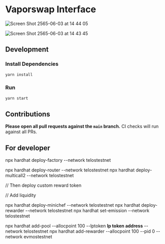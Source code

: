 # Vaporswap Interface

![Screen Shot 2565-06-03 at 14 44 05](https://user-images.githubusercontent.com/55227490/171810947-9823dd97-8ffa-41ab-af22-f85b96774862.png)

![Screen Shot 2565-06-03 at 14 43 45](https://user-images.githubusercontent.com/55227490/171810953-15de4634-275a-4823-9bed-a169df7e0182.png)

## Development

### Install Dependencies

```bash
yarn install
```

### Run

```bash
yarn start
```

## Contributions

**Please open all pull requests against the `main` branch.**
CI checks will run against all PRs.


## For developer

npx hardhat deploy-factory --network telostestnet

npx hardhat deploy-router --network telostestnet
npx hardhat deploy-multicall2 --network telostestnet

// Then deploy custom reward token

// Add liquidity

npx hardhat deploy-minichef --network telostestnet
npx hardhat deploy-rewarder --network telostestnet
npx hardhat set-emission --network telostestnet

npx hardhat add-pool --allocpoint 100 --lptoken **lp token address** --network telostestnet
npx hardhat add-rewarder --allocpoint 100 --pid 0 --network evmostestnet
